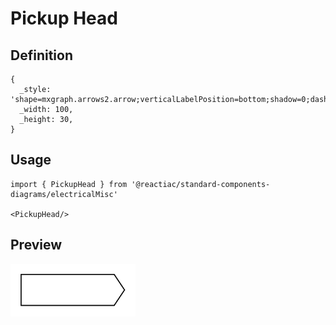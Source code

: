 # Pickup Head

## Definition

```
{
  _style: 'shape=mxgraph.arrows2.arrow;verticalLabelPosition=bottom;shadow=0;dashed=0;align=center;html=1;verticalAlign=top;strokeWidth=1;dy=0;dx=10;notch=0;',
  _width: 100,
  _height: 30,
}
```

## Usage

```
import { PickupHead } from '@reactiac/standard-components-diagrams/electricalMisc'

<PickupHead/>
```

## Preview

<img src="./pickup-head.png" width="200"/>
